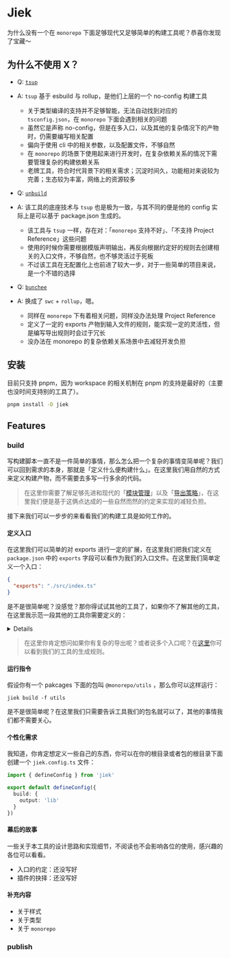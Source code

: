 # Jiek

为什么没有一个在 `monorepo` 下面足够现代又足够简单的构建工具呢？恭喜你发现了宝藏～

## 为什么不使用 X？

- Q: [`tsup`](https://github.com/egoist/tsup)
- A: `tsup` 基于 esbuild 与 rollup，是他们上层的一个 no-config 构建工具
  - 关于类型编译的支持并不足够智能，无法自动找到对应的 `tsconfig.json`，在 `monorepo` 下面会遇到相关的问题
  - 虽然它是声称 no-config，但是在多入口，以及其他的复杂情况下的产物时，仍需要编写相关配置
  - 偏向于使用 cli 中的相关参数，以及配置文件，不够自然
  - 在 `monorepo` 的场景下使用起来进行开发时，在复杂依赖关系的情况下需要管理复杂的构建依赖关系
  - 老牌工具，符合时代背景下的相关需求；沉淀时间久，功能相对来说较为完善；生态较为丰富，网络上的资源较多

- Q: [`unbuild`](https://github.com/unjs/unbuild)
- A: 该工具的底座技术与 `tsup` 也是极为一致，与其不同的便是他的 config 实际上是可以基于 package.json 生成的。
  - 该工具与 `tsup` 一样，存在对：「`monorepo` 支持不好」、「不支持 Project Reference」这些问题
  - 使用的时候你需要根据模版声明输出，再反向根据约定好的规则去创建相关的入口文件，不够自然，也不够灵活过于死板
  - 不过该工具在无配置化上也前进了较大一步，对于一些简单的项目来说，是一个不错的选择

- Q: [`bunchee`](https://github.com/huozhi/bunchee)
- A: 换成了 `swc` + `rollup`，嗯。
  - 同样在 `monorepo` 下有着相关问题，同样没办法处理 Project Reference
  - 定义了一定的 exports 产物到输入文件的规则，能实现一定的灵活性，但是编写导出规则时会过于冗长
  - 没办法在 monorepo 的复杂依赖关系场景中去减轻开发负担

## 安装

目前只支持 pnpm，因为 workspace 的相关机制在 pnpm 的支持是最好的（主要也没时间支持别的工具了）。

```bash
pnpm install -D jiek
```

## Features

### build

写构建脚本一直不是一件简单的事情，那么怎么把一个复杂的事情变简单呢？我们可以回到需求的本身，那就是「定义什么便构建什么」。在这里我们用自然的方式来定义构建产物，而不需要去多写一行多余的代码。

> 在这里你需要了解足够先进和现代的「[模块管理]()」以及「[导出策略]()」，在这里我们便是基于这俩点达成的一些自然而然的约定来实现的减轻负担。

接下来我们可以一步步的来看看我们的构建工具是如何工作的。

#### 定义入口

在这里我们可以简单的对 exports 进行一定的扩展，在这里我们把我们定义在 `package.json` 中的 `exports` 字段可以看作为我们的入口文件。在这里我们简单定义一个入口：

```json
{
  "exports": "./src/index.ts"
}
```

是不是很简单呢？没感觉？那你得试试其他的工具了，如果你不了解其他的工具，在这里我示范一段其他的工具你需要定义的：

<details>

```json
{
  "type": "module",
  "exports": {
    "import": {
      "types": "./dist/es/index.d.mts",
      "default": "./dist/es/index.mjs"
    },
    "require": {
      "types": "./dist/cjs/index.d.ts",
      "default": "./dist/cjs/index.js"
    }
  }
}
```

</details>

> 在这里你肯定想问如果你有复杂的导出呢？或者说多个入口呢？在[这里](../pkger/README.md)你可以看到我们的工具的生成规则。

#### 运行指令

假设你有一个 pakcages 下面的包叫 `@monorepo/utils` ，那么你可以这样运行：

```shell
jiek build -f utils
```

是不是很简单呢？在这里我们只需要告诉工具我们的包名就可以了，其他的事情我们都不需要关心。

#### 个性化需求

我知道，你肯定想定义一些自己的东西，你可以在你的根目录或者包的根目录下面创建一个 `jiek.config.ts` 文件：

```typescript
import { defineConfig } from 'jiek'

export default defineConfig({
  build: {
    output: 'lib'
  }
})
```

#### 幕后的故事

一些关于本工具的设计思路和实现细节，不阅读也不会影响各位的使用，感兴趣的各位可以看看。

- 入口的约定：还没写好
- 插件的抉择：还没写好

#### 补充内容

- 关于样式
- 关于类型
- 关于 `monorepo`

### publish
